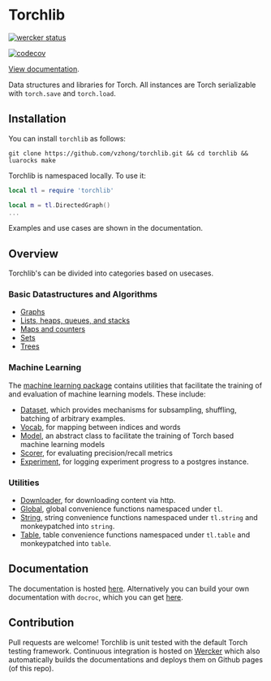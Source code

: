 # Torchlib

[![wercker status](https://app.wercker.com/status/c7bd97d06535598d96937e0cf5ace629/m "wercker status")](https://app.wercker.com/project/bykey/c7bd97d06535598d96937e0cf5ace629)

[![codecov](https://codecov.io/gh/vzhong/torchlib/branch/master/graph/badge.svg)](https://codecov.io/gh/vzhong/torchlib)

[View documentation](http://www.victorzhong.com/torchlib).

Data structures and libraries for Torch. All instances are Torch serializable with `torch.save` and `torch.load`.


## Installation

You can install `torchlib` as follows:

`git clone https://github.com/vzhong/torchlib.git && cd torchlib && luarocks make`

Torchlib is namespaced locally. To use it:

```lua
local tl = require 'torchlib'

local m = tl.DirectedGraph()
...
```

Examples and use cases are shown in the documentation.


## Overview

Torchlib's can be divided into categories based on usecases.

### Basic Datastructures and Algorithms

- [Graphs](http://www.victorzhong.com/torchlib/graph)
- [Lists, heaps, queues, and stacks](http://www.victorzhong.com/torchlib/list)
- [Maps and counters](http://www.victorzhong.com/torchlib/map)
- [Sets](http://www.victorzhong.com/torchlib/set)
- [Trees](http://www.victorzhong.com/torchlib/tree)

### Machine Learning

The [machine learning package](http://www.victorzhong.com/torchlib/ml) contains utilities that facilitate the training of and evaluation of machine learning models. These include:

- [Dataset](http://www.victorzhong.com/torchlib/ml/dataset), which provides mechanisms for subsampling, shuffling, batching of arbitrary examples.
- [Vocab](http://www.victorzhong.com/torchlib/ml/vocab), for mapping between indices and words
- [Model](http://www.victorzhong.com/torchlib/ml/model), an abstract class to facilitate the training of Torch based machine learning models
- [Scorer](http://www.victorzhong.com/torchlib/ml/scorer), for evaluating precision/recall metrics
- [Experiment](http://www.victorzhong.com/torchlib/ml/experiment), for logging experiment progress to a postgres instance.

### Utilities

- [Downloader](http://www.victorzhong.com/torchlib/util/downloader), for downloading content via http.
- [Global](http://www.victorzhong.com/torchlib/util/global), global convenience functions namespaced under `tl`.
- [String](http://www.victorzhong.com/torchlib/util/string), string convenience functions namespaced under `tl.string` and monkeypatched into `string`.
- [Table](http://www.victorzhong.com/torchlib/util/table), table convenience functions namespaced under `tl.table` and monkeypatched into `table`.

## Documentation

The documentation is hosted [here](http://www.victorzhong.com/torchlib).
Alternatively you can build your own documentation with `docroc`, which you can get [here](https://github.com/vzhong/docroc).


## Contribution

Pull requests are welcome! Torchlib is unit tested with the default Torch testing framework. Continuous integration is hosted on [Wercker](http://wercker.com/) which also automatically builds the documentations and deploys them on Github pages (of this repo).
